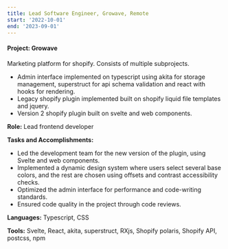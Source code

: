 ```yaml
---
title: Lead Software Engineer, Growave, Remote
start: '2022-10-01'
end: '2023-09-01'
---
```


#### Project: Growave

Marketing platform for shopify. Consists of multiple subprojects.

- Admin interface implemented on typescript using akita for storage management, superstruct for api schema validation and react with hooks for rendering.
- Legacy shopify plugin implemented built on shopify liquid file templates and jquery.
- Version 2 shopify plugin built on svelte and web components.

**Role:** Lead frontend developer

**Tasks and Accomplishments:**

- Led the development team for the new version of the plugin, using Svelte and web components.
- Implemented a dynamic design system where users select several base colors, and the rest are chosen using offsets and contrast accessibility checks.
- Optimized the admin interface for performance and code-writing standards.
- Ensured code quality in the project through code reviews.

**Languages:** Typescript, CSS

**Tools:** Svelte, React, akita, superstruct, RXjs, Shopify polaris, Shopify API, postcss, npm

